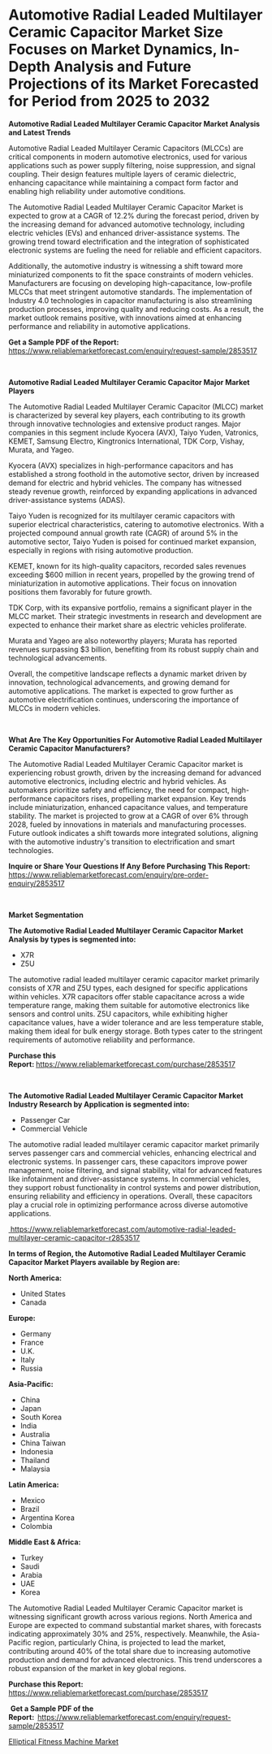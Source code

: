 <p><h1>Automotive Radial Leaded Multilayer Ceramic Capacitor Market Size Focuses on Market Dynamics, In-Depth Analysis and Future Projections of its Market Forecasted for Period from 2025 to 2032</h1></p><p><strong>Automotive Radial Leaded Multilayer Ceramic Capacitor Market Analysis and Latest Trends</strong></p>
<p><p>Automotive Radial Leaded Multilayer Ceramic Capacitors (MLCCs) are critical components in modern automotive electronics, used for various applications such as power supply filtering, noise suppression, and signal coupling. Their design features multiple layers of ceramic dielectric, enhancing capacitance while maintaining a compact form factor and enabling high reliability under automotive conditions.</p><p>The Automotive Radial Leaded Multilayer Ceramic Capacitor Market is expected to grow at a CAGR of 12.2% during the forecast period, driven by the increasing demand for advanced automotive technology, including electric vehicles (EVs) and enhanced driver-assistance systems. The growing trend toward electrification and the integration of sophisticated electronic systems are fueling the need for reliable and efficient capacitors.</p><p>Additionally, the automotive industry is witnessing a shift toward more miniaturized components to fit the space constraints of modern vehicles. Manufacturers are focusing on developing high-capacitance, low-profile MLCCs that meet stringent automotive standards. The implementation of Industry 4.0 technologies in capacitor manufacturing is also streamlining production processes, improving quality and reducing costs. As a result, the market outlook remains positive, with innovations aimed at enhancing performance and reliability in automotive applications.</p></p>
<p><strong>Get a Sample PDF of the Report:&nbsp;</strong> <a href="https://www.reliablemarketforecast.com/enquiry/request-sample/2853517?utm_campaign=2320&utm_medium=2&utm_source=Github&utm_content=ia&utm_term=12032025&utm_id=automotive-radial-leaded-multilayer-ceramic-capacitor">https://www.reliablemarketforecast.com/enquiry/request-sample/2853517</a></p>
<p>&nbsp;</p>
<p><strong>Automotive Radial Leaded Multilayer Ceramic Capacitor Major Market Players</strong></p>
<p><p>The Automotive Radial Leaded Multilayer Ceramic Capacitor (MLCC) market is characterized by several key players, each contributing to its growth through innovative technologies and extensive product ranges. Major companies in this segment include Kyocera (AVX), Taiyo Yuden, Vatronics, KEMET, Samsung Electro, Kingtronics International, TDK Corp, Vishay, Murata, and Yageo.</p><p>Kyocera (AVX) specializes in high-performance capacitors and has established a strong foothold in the automotive sector, driven by increased demand for electric and hybrid vehicles. The company has witnessed steady revenue growth, reinforced by expanding applications in advanced driver-assistance systems (ADAS).</p><p>Taiyo Yuden is recognized for its multilayer ceramic capacitors with superior electrical characteristics, catering to automotive electronics. With a projected compound annual growth rate (CAGR) of around 5% in the automotive sector, Taiyo Yuden is poised for continued market expansion, especially in regions with rising automotive production.</p><p>KEMET, known for its high-quality capacitors, recorded sales revenues exceeding $600 million in recent years, propelled by the growing trend of miniaturization in automotive applications. Their focus on innovation positions them favorably for future growth.</p><p>TDK Corp, with its expansive portfolio, remains a significant player in the MLCC market. Their strategic investments in research and development are expected to enhance their market share as electric vehicles proliferate.</p><p>Murata and Yageo are also noteworthy players; Murata has reported revenues surpassing $3 billion, benefiting from its robust supply chain and technological advancements.</p><p>Overall, the competitive landscape reflects a dynamic market driven by innovation, technological advancements, and growing demand for automotive applications. The market is expected to grow further as automotive electrification continues, underscoring the importance of MLCCs in modern vehicles.</p></p>
<p>&nbsp;</p>
<p><strong>What Are The Key Opportunities For Automotive Radial Leaded Multilayer Ceramic Capacitor Manufacturers?</strong></p>
<p><p>The Automotive Radial Leaded Multilayer Ceramic Capacitor market is experiencing robust growth, driven by the increasing demand for advanced automotive electronics, including electric and hybrid vehicles. As automakers prioritize safety and efficiency, the need for compact, high-performance capacitors rises, propelling market expansion. Key trends include miniaturization, enhanced capacitance values, and temperature stability. The market is projected to grow at a CAGR of over 6% through 2028, fueled by innovations in materials and manufacturing processes. Future outlook indicates a shift towards more integrated solutions, aligning with the automotive industry's transition to electrification and smart technologies.</p></p>
<p><strong>Inquire or Share Your Questions If Any Before Purchasing This Report:</strong> <a href="https://www.reliablemarketforecast.com/enquiry/pre-order-enquiry/2853517?utm_campaign=2320&utm_medium=2&utm_source=Github&utm_content=ia&utm_term=12032025&utm_id=automotive-radial-leaded-multilayer-ceramic-capacitor">https://www.reliablemarketforecast.com/enquiry/pre-order-enquiry/2853517</a></p>
<p>&nbsp;</p>
<p><strong>Market Segmentation</strong></p>
<p><strong>The Automotive Radial Leaded Multilayer Ceramic Capacitor Market Analysis by types is segmented into:</strong></p>
<p><ul><li>X7R</li><li>Z5U</li></ul></p>
<p><p>The automotive radial leaded multilayer ceramic capacitor market primarily consists of X7R and Z5U types, each designed for specific applications within vehicles. X7R capacitors offer stable capacitance across a wide temperature range, making them suitable for automotive electronics like sensors and control units. Z5U capacitors, while exhibiting higher capacitance values, have a wider tolerance and are less temperature stable, making them ideal for bulk energy storage. Both types cater to the stringent requirements of automotive reliability and performance.</p></p>
<p><strong>Purchase this Report:&nbsp;</strong><a href="https://www.reliablemarketforecast.com/purchase/2853517?utm_campaign=2320&utm_medium=2&utm_source=Github&utm_content=ia&utm_term=12032025&utm_id=automotive-radial-leaded-multilayer-ceramic-capacitor">https://www.reliablemarketforecast.com/purchase/2853517</a></p>
<p>&nbsp;</p>
<p><strong>The Automotive Radial Leaded Multilayer Ceramic Capacitor Market Industry Research by Application is segmented into:</strong></p>
<p><ul><li>Passenger Car</li><li>Commercial Vehicle</li></ul></p>
<p><p>The automotive radial leaded multilayer ceramic capacitor market primarily serves passenger cars and commercial vehicles, enhancing electrical and electronic systems. In passenger cars, these capacitors improve power management, noise filtering, and signal stability, vital for advanced features like infotainment and driver-assistance systems. In commercial vehicles, they support robust functionality in control systems and power distribution, ensuring reliability and efficiency in operations. Overall, these capacitors play a crucial role in optimizing performance across diverse automotive applications.</p></p>
<p><a href="https://www.reliablemarketforecast.com/automotive-radial-leaded-multilayer-ceramic-capacitor-r2853517?utm_campaign=2320&utm_medium=2&utm_source=Github&utm_content=ia&utm_term=12032025&utm_id=automotive-radial-leaded-multilayer-ceramic-capacitor">&nbsp;https://www.reliablemarketforecast.com/automotive-radial-leaded-multilayer-ceramic-capacitor-r2853517</a></p>
<p><strong>In terms of Region, the Automotive Radial Leaded Multilayer Ceramic Capacitor Market Players available by Region are:</strong></p>
<p>
    <p> <strong> North America: </strong>
        <ul>
            <li>United States</li>
            <li>Canada</li>
        </ul>
        </p> 
    <p> <strong> Europe: </strong>
        <ul>
            <li>Germany</li>
            <li>France</li>
            <li>U.K.</li>
            <li>Italy</li>
            <li>Russia</li>
        </ul>
        </p> 
    <p> <strong> Asia-Pacific: </strong>
        <ul>
            <li>China</li>
            <li>Japan</li>
            <li>South Korea</li>
            <li>India</li>
            <li>Australia</li>
            <li>China Taiwan</li>
            <li>Indonesia</li>
            <li>Thailand</li>
            <li>Malaysia</li>
        </ul>
        </p> 
    <p> <strong> Latin America: </strong>
        <ul>
            <li>Mexico</li>
            <li>Brazil</li>
            <li>Argentina Korea</li>
            <li>Colombia</li>
        </ul>
        </p> 
    <p> <strong> Middle East & Africa: </strong>
        <ul>
            <li>Turkey</li>
            <li>Saudi</li>
            <li>Arabia</li>
            <li>UAE</li>
            <li>Korea</li>
        </ul>
    </p>
    </p>
<p><p>The Automotive Radial Leaded Multilayer Ceramic Capacitor market is witnessing significant growth across various regions. North America and Europe are expected to command substantial market shares, with forecasts indicating approximately 30% and 25%, respectively. Meanwhile, the Asia-Pacific region, particularly China, is projected to lead the market, contributing around 40% of the total share due to increasing automotive production and demand for advanced electronics. This trend underscores a robust expansion of the market in key global regions.</p></p>
<p><strong>Purchase this Report: </strong><a href="https://www.reliablemarketforecast.com/purchase/2853517?utm_campaign=2320&utm_medium=2&utm_source=Github&utm_content=ia&utm_term=12032025&utm_id=automotive-radial-leaded-multilayer-ceramic-capacitor">https://www.reliablemarketforecast.com/purchase/2853517</a></p>
<p>&nbsp;<strong>Get a Sample PDF of the Report:&nbsp;&nbsp;</strong><a href="https://www.reliablemarketforecast.com/enquiry/request-sample/2853517?utm_campaign=2320&utm_medium=2&utm_source=Github&utm_content=ia&utm_term=12032025&utm_id=automotive-radial-leaded-multilayer-ceramic-capacitor">https://www.reliablemarketforecast.com/enquiry/request-sample/2853517</a></p>
<p><strong></strong></p>
<p><p><a href="https://github.com/reeseberro3j/Market-Research-Report-List-1/blob/main/elliptical-fitness-machine-market.md?utm_campaign=2320&utm_medium=2&utm_source=Github&utm_content=ia&utm_term=12032025&utm_id=automotive-radial-leaded-multilayer-ceramic-capacitor">Elliptical Fitness Machine Market</a></p></p>